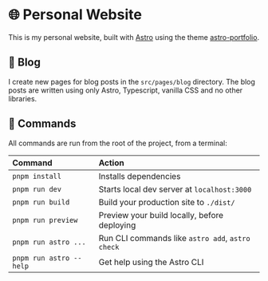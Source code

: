 # 🌐 Personal Website

This is my personal website, built with [Astro](https://astro.build) using the theme
[astro-portfolio](https://github.com/withastro/astro/tree/main/examples/portfolio).

## 📝 Blog

I create new pages for blog posts in the `src/pages/blog` directory.
The blog posts are written using only Astro, Typescript, vanilla CSS and no other libraries.

## 🧞 Commands

All commands are run from the root of the project, from a terminal:

| Command                | Action                                           |
| :--------------------- | :----------------------------------------------- |
| `pnpm install`          | Installs dependencies                            |
| `pnpm run dev`          | Starts local dev server at `localhost:3000`      |
| `pnpm run build`        | Build your production site to `./dist/`          |
| `pnpm run preview`      | Preview your build locally, before deploying     |
| `pnpm run astro ...`    | Run CLI commands like `astro add`, `astro check` |
| `pnpm run astro --help` | Get help using the Astro CLI                     |
